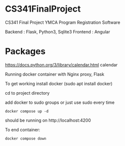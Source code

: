 # CS341FinalProject
CS341 Final Project YMCA Program Registration Software

Backend : Flask, Python3, Sqlite3
Frontend : Angular

Packages
=======================
https://docs.python.org/3/library/calendar.html calendar

Running docker container with Nginx proxy, Flask

To get working install docker (sudo apt install docker)

cd to project directory

add docker to sudo groups or just use sudo every time

```console
docker compose up -d
```

should be running on http://localhost:4200

To end container: 
```console
docker compose down
```
